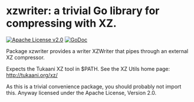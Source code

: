 # xzwriter: a trivial Go library for compressing with XZ.

[![Apache License v2.0](https://img.shields.io/badge/license-Apache%20License%202.0-blue.svg)](https://www.apache.org/licenses/LICENSE-2.0.txt)
[![GoDoc](https://godoc.org/github.com/wjkohnen/xzwriter?status.svg)](https://godoc.org/github.com/wjkohnen/xzwriter)

Package xzwriter provides a writer XZWriter that pipes through an external XZ
compressor.

Expects the Tukaani XZ tool in $PATH. See the XZ Utils home page:
<http://tukaani.org/xz/>

As this is a trivial convenience package, you should probably not import this. Anyway
licensed under the Apache License, Version 2.0.
